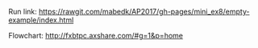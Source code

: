
Run link: https://rawgit.com/mabedk/AP2017/gh-pages/mini_ex8/empty-example/index.html

Flowchart: http://fxbtpc.axshare.com/#g=1&p=home

